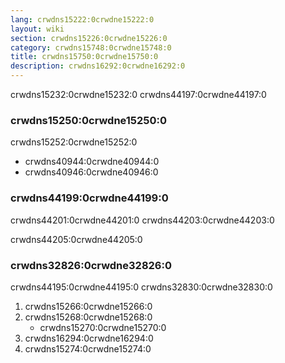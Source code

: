 ```yaml
---
lang: crwdns15222:0crwdne15222:0
layout: wiki
section: crwdns15226:0crwdne15226:0
category: crwdns15748:0crwdne15748:0
title: crwdns15750:0crwdne15750:0
description: crwdns16292:0crwdne16292:0
---
```


crwdns15232:0crwdne15232:0 crwdns44197:0crwdne44197:0

### crwdns15250:0crwdne15250:0
crwdns15252:0crwdne15252:0
- crwdns40944:0crwdne40944:0
- crwdns40946:0crwdne40946:0

### crwdns44199:0crwdne44199:0
crwdns44201:0crwdne44201:0 crwdns44203:0crwdne44203:0

crwdns44205:0crwdne44205:0

### crwdns32826:0crwdne32826:0
crwdns44195:0crwdne44195:0 crwdns32830:0crwdne32830:0
1. crwdns15266:0crwdne15266:0
1. crwdns15268:0crwdne15268:0
    - crwdns15270:0crwdne15270:0
1. crwdns16294:0crwdne16294:0
1. crwdns15274:0crwdne15274:0
